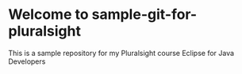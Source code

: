# Welcome to sample-git-for-pluralsight
This is a sample repository for my Pluralsight course Eclipse for Java Developers 
